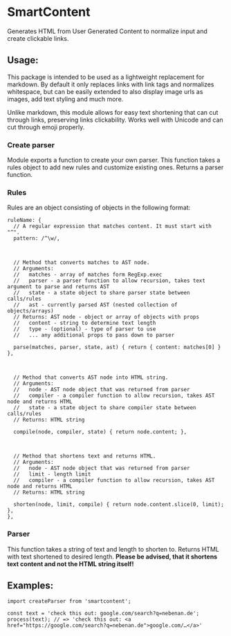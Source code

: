 SmartContent
============

Generates HTML from User Generated Content to normalize input and create clickable links.

## Usage:

This package is intended to be used as a lightweight replacement for markdown. By default it only replaces links with link tags and normalizes whitespace, but can be easily extended to also display image urls as images, add text styling and much more.

Unlike markdown, this module allows for easy text shortening that can cut through links, preserving links clickability. Works well with Unicode and can cut through emoji properly.

### Create parser
Module exports a function to create your own parser. This function takes a rules object to add new rules and customize existing ones. Returns a parser function.

### Rules
Rules are an object consisting of objects in the following format:

```
ruleName: {
  // A regular expression that matches content. It must start with "^".
  pattern: /^\w/,



  // Method that converts matches to AST node.
  // Arguments:
  //   matches - array of matches form RegExp.exec
  //   parser - a parser function to allow recursion, takes text argument to parse and returns AST
  //   state - a state object to share parser state between calls/rules
  //   ast - currently parsed AST (nested collection of objects/arrays)
  // Returns: AST node - object or array of objects with props
  //   content - string to determine text length
  //   type - (optional) - type of parser to use
  //   ... any additional props to pass down to parser

  parse(matches, parser, state, ast) { return { content: matches[0] } },



  // Method that converts AST node into HTML string.
  // Arguments:
  //   node - AST node object that was returned from parser
  //   compiler - a compiler function to allow recursion, takes AST node and returns HTML
  //   state - a state object to share compiler state between calls/rules
  // Returns: HTML string

  compile(node, compiler, state) { return node.content; },



  // Method that shortens text and returns HTML.
  // Arguments:
  //   node - AST node object that was returned from parser
  //   limit - length limit
  //   compiler - a compiler function to allow recursion, takes AST node and returns HTML
  // Returns: HTML string

  shorten(node, limit, compile) { return node.content.slice(0, limit); },
},
```

### Parser
This function takes a string of text and length to shorten to. Returns HTML with text shortened to desired length. **Please be advised, that it shortens text content and not the HTML string itself!**

## Examples:

```
import createParser from 'smartcontent';

const text = 'check this out: google.com/search?q=nebenan.de';
process(text); // => 'check this out: <a href="https://google.com/search?q=nebenan.de">google.com/…</a>'
```
